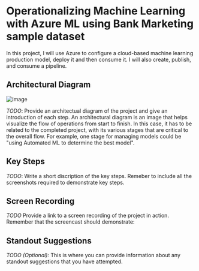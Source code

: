 # Operationalizing Machine Learning with Azure ML using Bank Marketing sample dataset

In this project, I will use Azure to configure a cloud-based machine learning production model, deploy it and then consume it. I will also create, publish, and consume a pipeline.

## Architectural Diagram

![image](https://user-images.githubusercontent.com/77756713/129484634-070d98bd-93c3-426b-aa97-294ba86e4410.png)

*TODO*: Provide an architectual diagram of the project and give an introduction of each step. An architectural diagram is an image that helps visualize the flow of operations from start to finish. In this case, it has to be related to the completed project, with its various stages that are critical to the overall flow. For example, one stage for managing models could be "using Automated ML to determine the best model". 

## Key Steps
*TODO*: Write a short discription of the key steps. Remeber to include all the screenshots required to demonstrate key steps. 

## Screen Recording
*TODO* Provide a link to a screen recording of the project in action. Remember that the screencast should demonstrate:

## Standout Suggestions
*TODO (Optional):* This is where you can provide information about any standout suggestions that you have attempted.

